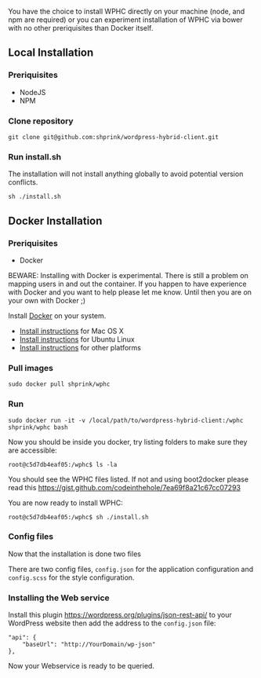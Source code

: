 You have the choice to install WPHC directly on your machine (node, and npm are required) or you can experiment installation of WPHC via bower with no other preriquisites than Docker itself.

## Local Installation

### Preriquisites

* NodeJS
* NPM

### Clone repository

```
git clone git@github.com:shprink/wordpress-hybrid-client.git
```

### Run install.sh

The installation will not install anything globally to avoid potential version conflicts.

```
sh ./install.sh
```

## Docker Installation

### Preriquisites

* Docker

BEWARE: Installing with Docker is experimental. There is still a problem on mapping users in and out the container. If you happen to have experience with Docker and you want to help please let me know. Until then you are on your own with Docker ;)

Install [Docker](https://www.docker.com/) on your system.

* [Install instructions](https://docs.docker.com/installation/mac/) for Mac OS X
* [Install instructions](https://docs.docker.com/installation/ubuntulinux/) for Ubuntu Linux
* [Install instructions](https://docs.docker.com/installation/) for other platforms

### Pull images

```
sudo docker pull shprink/wphc
```

### Run

```
sudo docker run -it -v /local/path/to/wordpress-hybrid-client:/wphc shprink/wphc bash
```

Now you should be inside you docker, try listing folders to make sure they are accessible:

```
root@c5d7db4eaf05:/wphc$ ls -la
```

You should see the WPHC files listed. If not and using boot2docker please read this <https://gist.github.com/codeinthehole/7ea69f8a21c67cc07293>

You are now ready to install WPHC:

```
root@c5d7db4eaf05:/wphc$ sh ./install.sh
```

### Config files

Now that the installation is done two files

There are two config files, ```config.json``` for the application configuration and ```config.scss``` for the style configuration.

### Installing the Web service

Install this plugin <https://wordpress.org/plugins/json-rest-api/> to your WordPress website then add the address to the ```config.json``` file:

```
"api": {
    "baseUrl": "http://YourDomain/wp-json"
},
```

Now your Webservice is ready to be queried.
